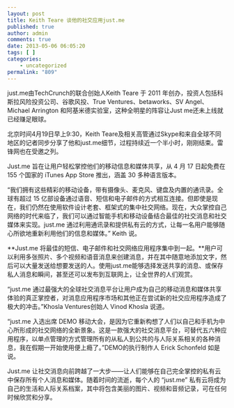 ```yaml
---
layout: post
title: Keith Teare 谈他的社交应用just.me
published: true
author: admin
comments: true
date: 2013-05-06 06:05:20
tags: [ ]
categories:
    - uncategorized
permalink: "809"
---
```

just.me由TechCrunch的联合创始人Keith Teare 于 2011 年创办，投资人包括科斯拉风险投资公司、谷歌风投、True Ventures、betaworks、SV Angel、Michael Arrington 和阿基米德实验室，这种全明星的阵容让Just me还未上线就已经赚足眼球。

北京时间4月19日早上9:30，Keith Teare及相关高管通过Skype和来自全球不同地区的记者同步分享了他和just.me细节，过程持续近一个半小时，刚刚结束。雷锋网也在受邀之列。

Just.me 旨在让用户轻松掌控他们的移动信息和媒体共享，从 4 月 17 日起免费在 155 个国家的 iTunes App Store 推出，涵盖 30 多种语言版本。

“我们拥有这些精彩的移动设备，带有摄像头、麦克风、键盘及内置的通讯录。全球有超过 15 亿部设备通过语音、短信和电子邮件的方式相互连接。但即使是现在，我们仍然在使用软件设计老套、框架式的集中社交网络。现在，大众掌控自己网络的时代来临了，我们可以通过智能手机和移动设备结合最佳的社交消息和社交媒体来实现。just.me 通过利用通讯录和提供私有云的方式，让每一名用户能够随心所欲地重新利用他们的信息和媒体。” Keith 说。



**Just.me 将最佳的短信、电子邮件和社交网络应用程序集中到一起。**用户可以利用多张照片、多个视频和语音消息来创建消息，并在其中随意地添加文字，然后可以大量发送给想要发送的人。使用just.me能够选择发送共享的消息、或保存私人消息和瞬间，甚至还可以发布到互联网上，让全世界的人们观赏。

“just.me 通过最强大的全球社交消息平台让用户成为自己的移动消息和媒体共享体验的真正掌控者，对消息应用程序市场和其他正在尝试新的社交应用程序造成了极大的冲击。”Khosla Ventures创始人 Vinod Khosla 说道。

“just.me 入选出席 DEMO 移动大会，是因为它重新构想了人们以自己和手机为中心所形成的社交网络的全新景象。这是一款强大的社交消息平台，可替代五六种应用程序，以单点管理的方式管理所有的从私人到公共的与人际关系相关的各种消息，我在假期一开始使用便上瘾了。”DEMO的执行制作人 Erick Schonfeld 如是说。

Just.me 让社交消息向前跨越了一大步——让人们能够在自己完全掌控的私有云中保存所有个人消息和媒体。随着时间的流逝，每个人的 “just.me” 私有云将成为自己的生活和人际关系档案，其中将包含美丽的图片、视频和音频记录，可在任何时候欣赏和分享。
